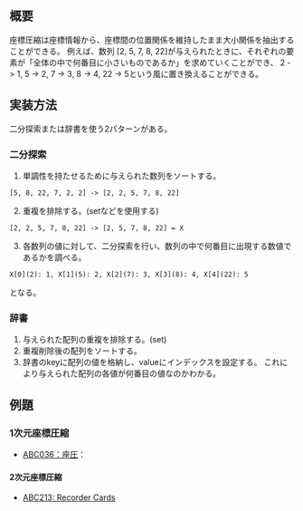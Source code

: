## 概要
座標圧縮は座標情報から、座標間の位置関係を維持したまま大小関係を抽出することができる。
例えば、数列 [2, 5, 7, 8, 22]が与えられたときに、それぞれの要素が「全体の中で何番目に小さいものであるか」を求めていくことができ、
2 -> 1, 5 -> 2, 7 -> 3, 8 -> 4, 22 -> 5という風に置き換えることができる。

## 実装方法
二分探索または辞書を使う2パターンがある。
### 二分探索
1. 単調性を持たせるために与えられた数列をソートする。
```
[5, 8, 22, 7, 2, 2] -> [2, 2, 5, 7, 8, 22]
```
2. 重複を排除する。(setなどを使用する)
```
[2, 2, 5, 7, 8, 22] -> [2, 5, 7, 8, 22] = X
```
3. 各数列の値に対して、二分探索を行い、数列の中で何番目に出現する数値であるかを調べる。
```
X[0](2): 1, X[1](5): 2, X[2](7): 3, X[3](8): 4, X[4](22): 5
```
となる。

### 辞書
1. 与えられた配列の重複を排除する。(set)
2. 重複削除後の配列をソートする。
3. 辞書のkeyに配列の値を格納し、valueにインデックスを設定する。
これにより与えられた配列の各値が何番目の値なのかわかる。

## 例題
### 1次元座標圧縮
- [ABC036：座圧](https://atcoder.jp/contests/abc036/tasks/abc036_c)：
#### 2次元座標圧縮
- [ABC213: Recorder Cards](https://atcoder.jp/contests/abc213/tasks/abc213_c)